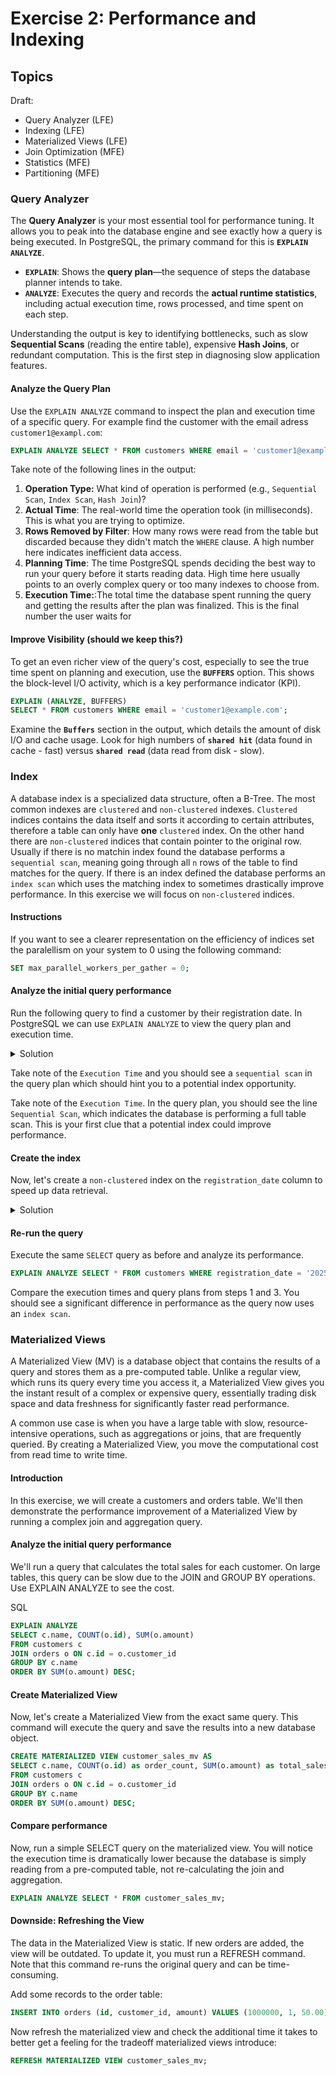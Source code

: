 # Exercise 2: Performance and Indexing

## Topics

Draft:
* Query Analyzer (LFE)
* Indexing (LFE)
* Materialized Views (LFE)
* Join Optimization (MFE)
* Statistics (MFE)
* Partitioning (MFE)

### Query Analyzer

The **Query Analyzer** is your most essential tool for performance tuning. It allows you to peak into the database engine and see exactly how a query is being executed. In PostgreSQL, the primary command for this is **`EXPLAIN ANALYZE`**.

* **`EXPLAIN`**: Shows the **query plan**—the sequence of steps the database planner intends to take.
* **`ANALYZE`**: Executes the query and records the **actual runtime statistics**, including actual execution time, rows processed, and time spent on each step.

Understanding the output is key to identifying bottlenecks, such as slow **Sequential Scans** (reading the entire table), expensive **Hash Joins**, or redundant computation. This is the first step in diagnosing slow application features.

#### Analyze the Query Plan

Use the `EXPLAIN ANALYZE` command to inspect the plan and execution time of a specific query. For example find the customer with the email adress `customer1@exampl.com`:

```sql
EXPLAIN ANALYZE SELECT * FROM customers WHERE email = 'customer1@example.com';
```

Take note of the following lines in the output:
1.  **Operation Type:** What kind of operation is performed (e.g., `Sequential Scan`, `Index Scan`, `Hash Join`)?
2.  **Actual Time**: The real-world time the operation took (in milliseconds). This is what you are trying to optimize.
3.  **Rows Removed by Filter**: How many rows were read from the table but discarded because they didn't match the `WHERE` clause. A high number here indicates inefficient data access.
4.  **Planning Time**: The time PostgreSQL spends deciding the best way to run your query before it starts reading data. High time here usually points to an overly complex query or too many indexes to choose from.
5.  **Execution Time:**:The total time the database spent running the query and getting the results after the plan was finalized. This is the final number the user waits for

#### Improve Visibility (should we keep this?)

To get an even richer view of the query's cost, especially to see the true time spent on planning and execution, use the **`BUFFERS`** option. This shows the block-level I/O activity, which is a key performance indicator (KPI).

```sql
EXPLAIN (ANALYZE, BUFFERS)
SELECT * FROM customers WHERE email = 'customer1@example.com';
```

Examine the **`Buffers`** section in the output, which details the amount of disk I/O and cache usage. Look for high numbers of **`shared hit`** (data found in cache - fast) versus **`shared read`** (data read from disk - slow).

### Index

A database index is a specialized data structure, often a B-Tree. The most common indexes are `clustered` and `non-clustered` indexes. `Clustered` indices contains the data itself and sorts it according to certain attributes, therefore a table can only have **one** `clustered` index. On the other hand there are `non-clustered` indices that contain pointer to the original row. Usually if there is no matchin index found the database performs a `sequential scan`, meaning going through all `n` rows of the table to find matches for the query. If there is an index defined the database performs an `index scan` which uses the matching index to sometimes drastically improve performance. In this exercise we will focus on `non-clustered` indices.

#### Instructions

If you want to see a clearer representation on the efficiency of indices set the paralellism on your system to 0 using the following command:
```sql
SET max_parallel_workers_per_gather = 0;
``` 

#### Analyze the initial query performance
Run the following query to find a customer by their registration date. In PostgreSQL we can use `EXPLAIN ANALYZE` to view the query plan and execution time.
<details>
  <summary>Solution</summary>

```sql
EXPLAIN ANALYZE SELECT * FROM customers WHERE registration_date = '2025-07-26';
```

</details>

Take note of the `Execution Time` and you should see a `sequential scan` in the query plan which should hint you to a potential index opportunity.

Take note of the `Execution Time`. In the query plan, you should see the line `Sequential Scan`, which indicates the database is performing a full table scan. This is your first clue that a potential index could improve performance.

#### Create the index

Now, let's create a `non-clustered` index on the `registration_date` column to speed up data retrieval.

<details>
  <summary>Solution</summary>

```sql
CREATE INDEX idx_customers_registration_date ON customers(registration_date);
```

</details>

#### Re-run the query
Execute the same `SELECT` query as before and analyze its performance.

```sql
EXPLAIN ANALYZE SELECT * FROM customers WHERE registration_date = '2025-07-26';
```
Compare the execution times and query plans from steps 1 and 3. You should see a significant difference in performance as the query now uses an `index scan`.

### Materialized Views

A Materialized View (MV) is a database object that contains the results of a query and stores them as a pre-computed table. Unlike a regular view, which runs its query every time you access it, a Materialized View gives you the instant result of a complex or expensive query, essentially trading disk space and data freshness for significantly faster read performance.

A common use case is when you have a large table with slow, resource-intensive operations, such as aggregations or joins, that are frequently queried. By creating a Materialized View, you move the computational cost from read time to write time.

#### Introduction

In this exercise, we will create a customers and orders table. We'll then demonstrate the performance improvement of a Materialized View by running a complex join and aggregation query.

#### Analyze the initial query performance

We'll run a query that calculates the total sales for each customer. On large tables, this query can be slow due to the JOIN and GROUP BY operations. Use EXPLAIN ANALYZE to see the cost.

SQL

```sql
EXPLAIN ANALYZE
SELECT c.name, COUNT(o.id), SUM(o.amount)
FROM customers c
JOIN orders o ON c.id = o.customer_id
GROUP BY c.name
ORDER BY SUM(o.amount) DESC;
```

#### Create Materialized View

Now, let's create a Materialized View from the exact same query. This command will execute the query and save the results into a new database object.

```sql
CREATE MATERIALIZED VIEW customer_sales_mv AS
SELECT c.name, COUNT(o.id) as order_count, SUM(o.amount) as total_sales
FROM customers c
JOIN orders o ON c.id = o.customer_id
GROUP BY c.name
ORDER BY SUM(o.amount) DESC;
```

#### Compare performance
Now, run a simple SELECT query on the materialized view. You will notice the execution time is dramatically lower because the database is simply reading from a pre-computed table, not re-calculating the join and aggregation.

```sql
EXPLAIN ANALYZE SELECT * FROM customer_sales_mv;
```

#### Downside: Refreshing the View
The data in the Materialized View is static. If new orders are added, the view will be outdated. To update it, you must run a REFRESH command. Note that this command re-runs the original query and can be time-consuming.

Add some records to the order table:
```sql
INSERT INTO orders (id, customer_id, amount) VALUES (1000000, 1, 50.00); 
```

Now refresh the materialized view and check the additional time it takes to better get a feeling for the tradeoff materialized views introduce:

```sql
REFRESH MATERIALIZED VIEW customer_sales_mv;
```
